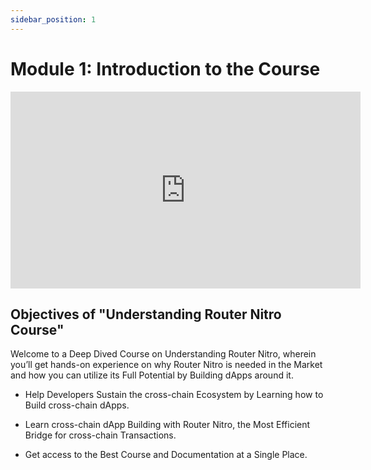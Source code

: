 ```yaml
---
sidebar_position: 1
---
```


# Module 1: Introduction to the Course

<iframe width="560" height="315" src="https://www.youtube.com/embed/RLL_ziZC-kM" frameborder="0" allow="accelerometer; autoplay; encrypted-media; gyroscope; picture-in-picture" allowfullscreen></iframe>

## Objectives of "Understanding Router Nitro Course"

Welcome to a Deep Dived Course on Understanding Router Nitro, wherein you’ll get hands-on experience on why Router Nitro is needed in the Market and how you can utilize its Full Potential by Building dApps around it.

- Help Developers Sustain the cross-chain Ecosystem by Learning how to Build cross-chain dApps.

- Learn cross-chain dApp Building with Router Nitro, the Most Efficient Bridge for cross-chain Transactions.

- Get access to the Best Course and Documentation at a Single Place.
